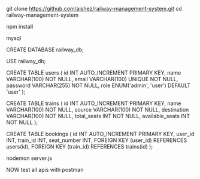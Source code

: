 git clone https://github.com/aishez/railway-management-system.git
cd railway-management-system

npm install


<!-- Run MySQL -->

mysql

CREATE DATABASE railway_db;

USE railway_db;

CREATE TABLE users (
    id INT AUTO_INCREMENT PRIMARY KEY,
    name VARCHAR(100) NOT NULL,
    email VARCHAR(100) UNIQUE NOT NULL,
    password VARCHAR(255) NOT NULL,
    role ENUM('admin', 'user') DEFAULT 'user'
);

CREATE TABLE trains (
    id INT AUTO_INCREMENT PRIMARY KEY,
    name VARCHAR(100) NOT NULL,
    source VARCHAR(100) NOT NULL,
    destination VARCHAR(100) NOT NULL,
    total_seats INT NOT NULL,
    available_seats INT NOT NULL
);

CREATE TABLE bookings (
    id INT AUTO_INCREMENT PRIMARY KEY,
    user_id INT,
    train_id INT,
    seat_number INT,
    FOREIGN KEY (user_id) REFERENCES users(id),
    FOREIGN KEY (train_id) REFERENCES trains(id)
);


<!--  START serVER -->

nodemon server.js


NOW test all apis with postman



